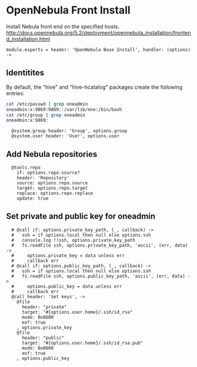 
# OpenNebula Front Install

Install Nebula front end on the specified hosts.
http://docs.opennebula.org/5.2/deployment/opennebula_installation/frontend_installation.html

    module.exports = header: 'OpenNebula Base Install', handler: (options) ->

## Identitites

By default, the "hive" and "hive-hcatalog" packages create the following
entries:

```bash
cat /etc/passwd | grep oneadmin
oneadmin:x:9869:9869::/var/lib/one:/bin/bash
cat /etc/group | grep oneadmin
oneadmin:x:9869:
```

      @system.group header: 'Group', options.group
      @system.user header: 'User', options.user

## Add Nebula repositories

      @tools.repo
        if: options.repo.source?
        header: 'Repository'
        source: options.repo.source
        target: options.repo.target
        replace: options.repo.replace
        update: true

## Set private and public key for oneadmin

      # @call if: options.private_key_path, (_, callback) ->
      #   ssh = if options.local then null else options.ssh
      #   console.log !!ssh, options.private_key_path
      #   fs.readFile ssh, options.private_key_path, 'ascii', (err, data) ->
      #     options.private_key = data unless err
      #     callback err
      # @call if: options.public_key_path, (_, callback) ->
      #   ssh = if options.local then null else options.ssh
      #   fs.readFile ssh, options.public_key_path, 'ascii', (err, data) ->
      #     options.public_key = data unless err
      #     callback err
      @call header: 'Set keys', ->
        @file
          header: "private"
          target: "#{options.user.home}/.ssh/id_rsa"
          mode: 0o0600
          eof: true
        , options.private_key
        @file
          header: "public"
          target: "#{options.user.home}/.ssh/id_rsa.pub"
          mode: 0o0600
          eof: true
        , options.public_key

